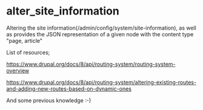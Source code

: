 # alter_site_information
Altering the site information(/admin/config/system/site-information), as well as provides the JSON representation of a given node with the content type "page, article"

List of resources;

https://www.drupal.org/docs/8/api/routing-system/routing-system-overview

https://www.drupal.org/docs/8/api/routing-system/altering-existing-routes-and-adding-new-routes-based-on-dynamic-ones

And some previous knowledge :-)
